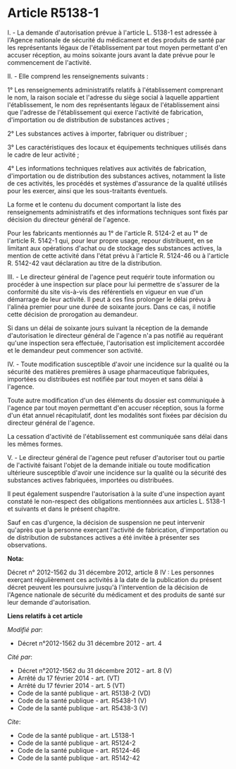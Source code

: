 # Article R5138-1

I. - La demande d'autorisation prévue à l'article L. 5138-1 est adressée à l'Agence nationale de sécurité du médicament et
des produits de santé par les représentants légaux de l'établissement par tout moyen permettant d'en accuser réception, au
moins soixante jours avant la date prévue pour le commencement de l'activité. 

II. - Elle comprend les renseignements suivants : 

1° Les renseignements administratifs relatifs à l'établissement comprenant le nom, la raison sociale et l'adresse du siège
social à laquelle appartient l'établissement, le nom des représentants légaux de l'établissement ainsi que l'adresse de
l'établissement qui exerce l'activité de fabrication, d'importation ou de distribution de substances actives ; 

2° Les substances actives à importer, fabriquer ou distribuer ; 

3° Les caractéristiques des locaux et équipements techniques utilisés dans le cadre de leur activité ; 

4° Les informations techniques relatives aux activités de fabrication, d'importation ou de distribution des substances
actives, notamment la liste de ces activités, les procédés et systèmes d'assurance de la qualité utilisés pour les exercer,
ainsi que les sous-traitants éventuels. 

La forme et le contenu du document comportant la liste des renseignements administratifs et des informations techniques sont
fixés par décision du directeur général de l'agence. 

Pour les fabricants mentionnés au 1° de l'article R. 5124-2 et au 1° de l'article R. 5142-1 qui, pour leur propre usage,
repour distribuent, en se limitant aux opérations d'achat ou de stockage des substances actives, la mention de cette activité
dans l'état prévu à l'article R. 5124-46 ou à l'article R. 5142-42 vaut déclaration au titre de la distribution. 

III. - Le directeur général de l'agence peut requérir toute information ou procéder à une inspection sur place pour lui
permettre de s'assurer de la conformité du site vis-à-vis des référentiels en vigueur en vue d'un démarrage de leur activité.
Il peut à ces fins prolonger le délai prévu à l'alinéa premier pour une durée de soixante jours. Dans ce cas, il notifie
cette décision de prorogation au demandeur. 

Si dans un délai de soixante jours suivant la réception de la demande d'autorisation le directeur général de l'agence n'a pas
notifié au requérant qu'une inspection sera effectuée, l'autorisation est implicitement accordée et le demandeur peut
commencer son activité. 

IV. - Toute modification susceptible d'avoir une incidence sur la qualité ou la sécurité des matières premières à usage
pharmaceutique fabriquées, importées ou distribuées est notifiée par tout moyen et sans délai à l'agence. 

Toute autre modification d'un des éléments du dossier est communiquée à l'agence par tout moyen permettant d'en accuser
réception, sous la forme d'un état annuel récapitulatif, dont les modalités sont fixées par décision du directeur général de
l'agence. 

La cessation d'activité de l'établissement est communiquée sans délai dans les mêmes formes. 

V. - Le directeur général de l'agence peut refuser d'autoriser tout ou partie de l'activité faisant l'objet de la demande
initiale ou toute modification ultérieure susceptible d'avoir une incidence sur la qualité ou la sécurité des substances
actives fabriquées, importées ou distribuées. 

Il peut également suspendre l'autorisation à la suite d'une inspection ayant constaté le non-respect des obligations
mentionnées aux articles L. 5138-1 et suivants et dans le présent chapitre. 

Sauf en cas d'urgence, la décision de suspension ne peut intervenir qu'après que la personne exerçant l'activité de
fabrication, d'importation ou de distribution de substances actives a été invitée à présenter ses observations.

**Nota:**

Décret n° 2012-1562 du 31 décembre 2012, article 8 IV : Les personnes exerçant régulièrement ces activités à la date de la
publication du présent décret peuvent les poursuivre jusqu'à l'intervention de la décision de l'Agence nationale de sécurité
du médicament et des produits de santé sur leur demande d'autorisation.

**Liens relatifs à cet article**

_Modifié par_:

  - Décret n°2012-1562 du 31 décembre 2012 - art. 4

_Cité par_:

  - Décret n°2012-1562 du 31 décembre 2012 - art. 8 (V)
  - Arrêté du 17 février 2014 - art. (VT)
  - Arrêté du 17 février 2014 - art. 5 (VT)
  - Code de la santé publique - art. R5138-2 (VD)
  - Code de la santé publique - art. R5438-1 (V)
  - Code de la santé publique - art. R5438-3 (V)

_Cite_:

  - Code de la santé publique - art. L5138-1
  - Code de la santé publique - art. R5124-2
  - Code de la santé publique - art. R5124-46
  - Code de la santé publique - art. R5142-42
